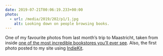 ```yaml
---
date: 2019-07-21T00:06:19.233+00:00
photo:
  - url: /media/2019/202/p1/1.jpg
    alt: Looking down on people browsing books.
---
```


One of my favourite photos from last month’s trip to Maastricht, taken from inside [one of the most incredible bookstores you’ll ever see](https://www.atlasobscura.com/places/selexyz-dominicanen). Also, the first photo posted to my site using [IndieKit](https://paulrobertlloyd.github.io/indiekit/).
